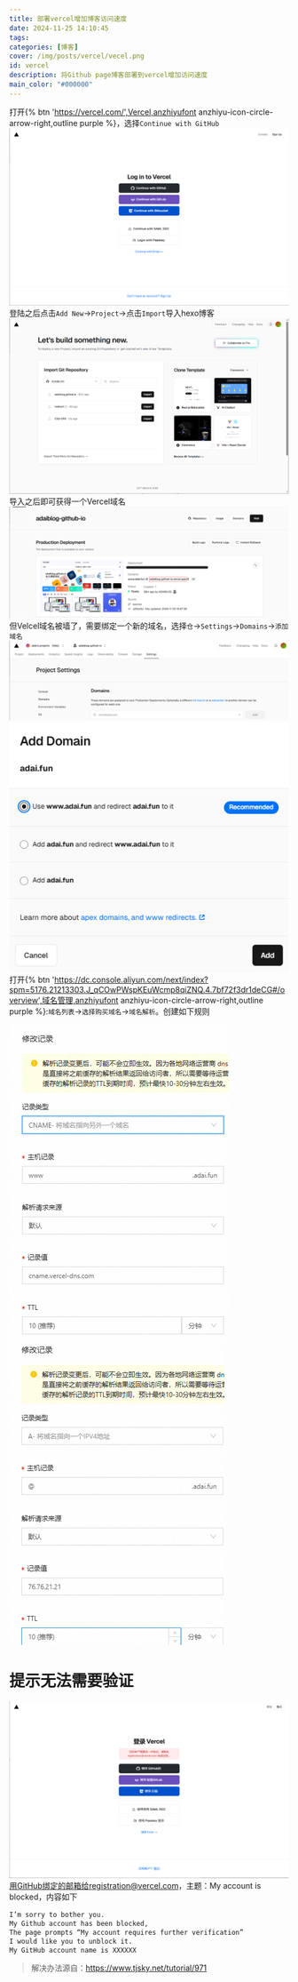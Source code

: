 ```yaml
---
title: 部署vercel增加博客访问速度
date: 2024-11-25 14:10:45
tags: 
categories: [博客]
cover: /img/posts/vercel/vecel.png
id: vercel
description: 将Github page博客部署到vercel增加访问速度
main_color: "#000000"
---
```


打开{% btn 'https://vercel.com/',Vercel,anzhiyufont anzhiyu-icon-circle-arrow-right,outline purple  %}，选择`Continue with GitHub`
![](/img/posts/vercel/vercelzhuce.png)
登陆之后点击`Add New`->`Project`->点击`Import`导入hexo博客
![](/img/posts/vercel/verceldaoru.png)
导入之后即可获得一个Vercel域名
![](/img/posts/vercel/cercelyuming.png)
但Velcel域名被墙了，需要绑定一个新的域名，选择`仓`->`Settings`->`Domains`->`添加域名`
![](/img/posts/vercel/domains.png)
![](/img/posts/vercel/domains2.png)
打开{% btn 'https://dc.console.aliyun.com/next/index?spm=5176.21213303.J_qCOwPWspKEuWcmp8qiZNQ.4.7bf72f3dr1deCG#/overview',域名管理,anzhiyufont anzhiyu-icon-circle-arrow-right,outline purple  %}:`域名列表`->`选择购买域名`->`域名解析`。创建如下规则

![](/img/posts/vercel/yuming1.png)
![](/img/posts/vercel/yuming2.png)

# 提示无法需要验证
![](/img/posts/vercel/wufadenglu.png)
用GitHub绑定的邮箱给registration@vercel.com，主题：My account is blocked，内容如下
```
I’m sorry to bother you.
My Github account has been blocked,
The page prompts “My account requires further verification”
I would like you to unblock it.
My GitHub account name is XXXXXX
```
> 解决办法源自：https://www.tjsky.net/tutorial/971
